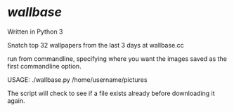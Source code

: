 *wallbase*
========

Written in Python 3

Snatch top 32 wallpapers from the last 3 days at wallbase.cc 

run from commandline, specifying where you want the images saved as the first commandline option.

USAGE: ./wallbase.py /home/username/pictures

The script will check to see if a file exists already before downloading it again. 
